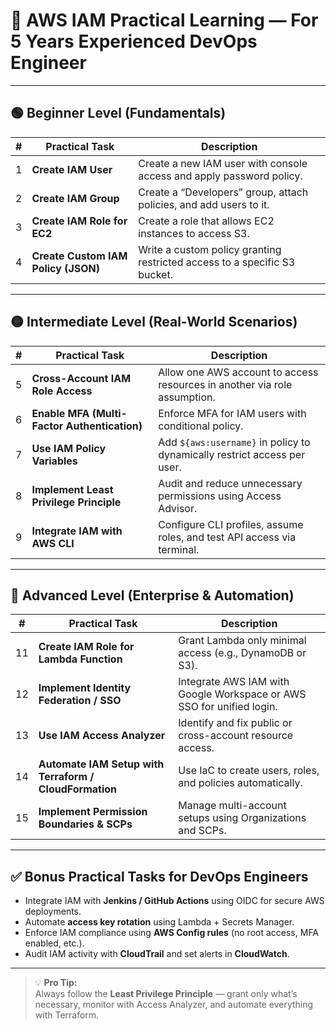 # 🧠 AWS IAM Practical Learning — For 5 Years Experienced DevOps Engineer

---

## 🟢 Beginner Level (Fundamentals)

| # | Practical Task | Description |
|---|----------------|-------------|
| 1 | **Create IAM User** | Create a new IAM user with console access and apply password policy. |
| 2 | **Create IAM Group** | Create a “Developers” group, attach policies, and add users to it. |
| 3 | **Create IAM Role for EC2** | Create a role that allows EC2 instances to access S3. |
| 4 | **Create Custom IAM Policy (JSON)** | Write a custom policy granting restricted access to a specific S3 bucket. |

---

## 🟡 Intermediate Level (Real-World Scenarios)

| # | Practical Task | Description |
|---|----------------|-------------|
| 5 | **Cross-Account IAM Role Access** | Allow one AWS account to access resources in another via role assumption. |
| 6 | **Enable MFA (Multi-Factor Authentication)** | Enforce MFA for IAM users with conditional policy. |
| 7 | **Use IAM Policy Variables** | Add `${aws:username}` in policy to dynamically restrict access per user. |
| 8 | **Implement Least Privilege Principle** | Audit and reduce unnecessary permissions using Access Advisor. |
| 9 | **Integrate IAM with AWS CLI** | Configure CLI profiles, assume roles, and test API access via terminal. |

---

## 🔴 Advanced Level (Enterprise & Automation)

| # | Practical Task | Description |
|---|----------------|-------------|
| 11 | **Create IAM Role for Lambda Function** | Grant Lambda only minimal access (e.g., DynamoDB or S3). |
| 12 | **Implement Identity Federation / SSO** | Integrate AWS IAM with Google Workspace or AWS SSO for unified login. |
| 13 | **Use IAM Access Analyzer** | Identify and fix public or cross-account resource access. |
| 14 | **Automate IAM Setup with Terraform / CloudFormation** | Use IaC to create users, roles, and policies automatically. |
| 15 | **Implement Permission Boundaries & SCPs** | Manage multi-account setups using Organizations and SCPs. |

---

## ✅ Bonus Practical Tasks for DevOps Engineers

- Integrate IAM with **Jenkins / GitHub Actions** using OIDC for secure AWS deployments.  
- Automate **access key rotation** using Lambda + Secrets Manager.  
- Enforce IAM compliance using **AWS Config rules** (no root access, MFA enabled, etc.).  
- Audit IAM activity with **CloudTrail** and set alerts in **CloudWatch**.  

---

> 💡 **Pro Tip:**  
> Always follow the **Least Privilege Principle** — grant only what’s necessary, monitor with Access Analyzer, and automate everything with Terraform.


